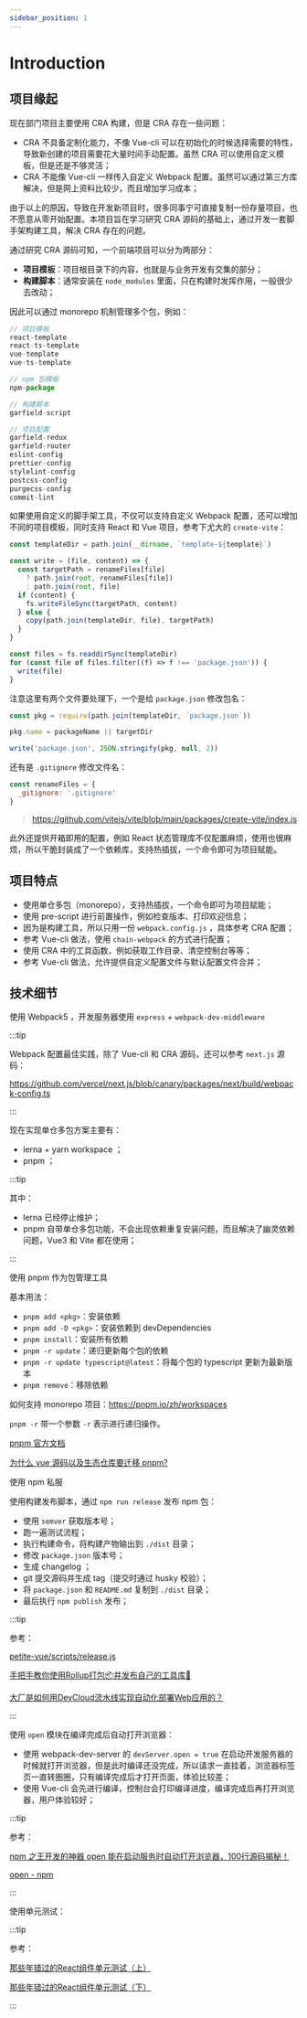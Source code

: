 ```yaml
---
sidebar_position: 1
---
```


# Introduction

## 项目缘起

现在部门项目主要使用 CRA 构建，但是 CRA 存在一些问题：

- CRA 不具备定制化能力，不像 Vue-cli 可以在初始化的时候选择需要的特性，导致新创建的项目需要花大量时间手动配置。虽然 CRA 可以使用自定义模板，但是还是不够灵活；
- CRA 不能像 Vue-cli 一样传入自定义 Webpack 配置。虽然可以通过第三方库解决，但是网上资料比较少，而且增加学习成本；

由于以上的原因，导致在开发新项目时，很多同事宁可直接复制一份存量项目，也不愿意从零开始配置。本项目旨在学习研究 CRA 源码的基础上，通过开发一套脚手架构建工具，解决 CRA 存在的问题。

通过研究 CRA 源码可知，一个前端项目可以分为两部分：

- **项目模板**：项目根目录下的内容，也就是与业务开发有交集的部分；
- **构建脚本**：通常安装在 `node_modules` 里面，只在构建时发挥作用，一般很少去改动；

因此可以通过 monorepo 机制管理多个包，例如：

```js
// 项目模板
react-template
react-ts-template
vue-template
vue-ts-template

// npm 包模板
npm-package

// 构建脚本
garfield-script

// 项目配置
garfield-redux
garfield-router
eslint-config
prettier-config
stylelint-config
postcss-config
purgecss-config
commit-lint
```

如果使用自定义的脚手架工具，不仅可以支持自定义 Webpack 配置，还可以增加不同的项目模板，同时支持 React 和 Vue 项目，参考下尤大的 `create-vite`：

```js
const templateDir = path.join(__dirname, `template-${template}`)

const write = (file, content) => {
  const targetPath = renameFiles[file]
    ? path.join(root, renameFiles[file])
    : path.join(root, file)
  if (content) {
    fs.writeFileSync(targetPath, content)
  } else {
    copy(path.join(templateDir, file), targetPath)
  }
}

const files = fs.readdirSync(templateDir)
for (const file of files.filter((f) => f !== 'package.json')) {
  write(file)
}
```

注意这里有两个文件要处理下，一个是给 `package.json` 修改包名：

```js
const pkg = require(path.join(templateDir, `package.json`))

pkg.name = packageName || targetDir

write('package.json', JSON.stringify(pkg, null, 2))
```

还有是 `.gitignore` 修改文件名：

```js
const renameFiles = {
  _gitignore: '.gitignore'
}
```

> https://github.com/vitejs/vite/blob/main/packages/create-vite/index.js

此外还提供开箱即用的配置，例如 React 状态管理库不仅配置麻烦，使用也很麻烦，所以干脆封装成了一个依赖库，支持热插拔，一个命令即可为项目赋能。

## 项目特点

- 使用单仓多包（monorepo），支持热插拔，一个命令即可为项目赋能；
- 使用 pre-script 进行前置操作，例如检查版本、打印欢迎信息；
- 因为是构建工具，所以只用一份 `webpack.config.js` ，具体参考 CRA 配置；
- 参考 Vue-cli 做法，使用 `chain-webpack` 的方式进行配置；
- 使用 CRA 中的工具函数，例如获取工作目录、清空控制台等等；
- 参考 Vue-cli 做法，允许提供自定义配置文件与默认配置文件合并；

## 技术细节

使用 Webpack5 ，开发服务器使用 `express` + `webpack-dev-middleware`

:::tip

Webpack 配置最佳实践，除了 Vue-cli 和 CRA 源码，还可以参考 `next.js` 源码：

https://github.com/vercel/next.js/blob/canary/packages/next/build/webpack-config.ts

:::

现在实现单仓多包方案主要有：

- lerna + yarn workspace ；
- pnpm ；

:::tip

其中：

- lerna 已经停止维护；
- pnpm 自带单仓多包功能，不会出现依赖重复安装问题，而且解决了幽灵依赖问题，Vue3 和 Vite 都在使用；

:::

使用 pnpm 作为包管理工具

基本用法：

- `pnpm add <pkg>`：安装依赖
- `pnpm add -D <pkg>`：安装依赖到 devDependencies
- `pnpm install`：安装所有依赖
- `pnpm -r update`：递归更新每个包的依赖
- `pnpm -r update typescript@latest`：将每个包的 typescript 更新为最新版本
- `pnpm remove`：移除依赖

如何支持 monorepo 项目：https://pnpm.io/zh/workspaces

`pnpm -r` 带一个参数 `-r` 表示进行递归操作。

[pnpm 官方文档](https://pnpm.io/zh/)

[为什么 vue 源码以及生态仓库要迁移 pnpm?](https://juejin.cn/post/7038192011882528776)

使用 npm 私服

使用构建发布脚本，通过 `npm run release` 发布 npm 包：

- 使用 `semver` 获取版本号；
- 跑一遍测试流程；
- 执行构建命令，将构建产物输出到 `./dist` 目录；
- 修改 `package.json` 版本号；
- 生成 changelog ；
- git 提交源码并生成 tag（提交时通过 husky 校验）；
- 将 `package.json` 和 `README.md` 复制到 `./dist` 目录；
- 最后执行 `npm publish` 发布；

:::tip

参考：

[petite-vue/scripts/release.js](https://github.com/vuejs/petite-vue/blob/main/scripts/release.js)

[手把手教你使用Rollup打包📦并发布自己的工具库🔧](https://juejin.cn/post/6902659492161421325)

[大厂是如何用DevCloud流水线实现自动化部署Web应用的？](https://juejin.cn/post/6887961766170066951)

:::

使用 `open` 模块在编译完成后自动打开浏览器：

- 使用 webpack-dev-server 的 `devServer.open = true` 在启动开发服务器的时候就打开浏览器，但是此时编译还没完成，所以请求一直挂着，浏览器标签页一直转圈圈，只有编译完成后才打开页面，体验比较差；
- 使用 Vue-cli 会先进行编译，控制台会打印编译进度，编译完成后再打开浏览器，用户体验较好；

:::tip

参考：

[npm 之王开发的神器 open 能在启动服务时自动打开浏览器，100行源码揭秘！](https://juejin.cn/post/7026505183819464734)

[open - npm](https://www.npmjs.com/package/open)

:::

使用单元测试：

:::tip

参考：

[那些年错过的React组件单元测试（上）](https://juejin.cn/post/6943430853972852750)

[那些年错过的React组件单元测试（下）](https://juejin.cn/post/6946008649026240519)

:::
